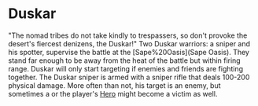 # Duskar

"The nomad tribes do not take kindly to trespassers, so don't provoke the desert's fiercest denizens, the Duskar!"
Two Duskar warriors: a sniper and his spotter, supervise the battle at the [Sape%20Oasis](Sape Oasis). They stand far enough to be away from the heat of the battle but within firing range.
Duskar will only start targeting if enemies and friends are fighting together.
The Duskar sniper is armed with a sniper rifle that deals 100-200 physical damage. More often than not, his target is an enemy, but sometimes a or the player's [Hero](Hero) might become a victim as well.